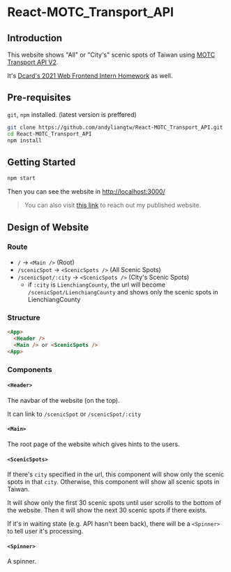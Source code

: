 # React-MOTC_Transport_API

## Introduction

This website shows "All" or "City's" scenic spots of Taiwan using [MOTC Transport API V2](https://ptx.transportdata.tw/MOTC?t=Tourism&v=2).

It's [Dcard's 2021 Web Frontend Intern Homework](https://boards.greenhouse.io/dcard/jobs/2670808) as well.

## Pre-requisites

`git`, `npm` installed. (latest version is preffered)

```sh
git clone https://github.com/andyliangtw/React-MOTC_Transport_API.git
cd React-MOTC_Transport_API
npm install
```

## Getting Started

```sh
npm start
```

Then you can see the website in [http://localhost:3000/](http://localhost:3000/)

> You can also visit [this link](https://andyliangtw.github.io/React-MOTC_Transport_API) to reach out my published website.

## Design of Website

### Route

- `/` -> `<Main />` (Root)
- `/scenicSpot` -> `<ScenicSpots />` (All Scenic Spots)
- `/scenicSpot/:city` -> `<ScenicSpots />` (City's Scenic Spots)
  - if `:city` is `LienchiangCounty`, the url will become `/scenicSpot/LienchiangCounty` and shows only the scenic spots in LienchiangCounty

### Structure

```html
<App>
  <Header />
  <Main /> or <ScenicSpots />
<App>
```

### Components

#### `<Header>`

The navbar of the website (on the top).

It can link to `/scenicSpot` or `/scenicSpot/:city`

#### `<Main>`

The root page of the website which gives hints to the users.

#### `<ScenicSpots>`

If there's `city` specified in the url, this component will show only the scenic spots in that `city`.
Otherwise, this component will show all scenic spots in Taiwan.

It will show only the first 30 scenic spots until user scrolls to the bottom of the website. Then it will show the next 30 scenic spots if there exists.

If it's in waiting state (e.g. API hasn't been back), there will be a `<Spinner>` to tell user it's processing.

#### `<Spinner>`

A spinner.
